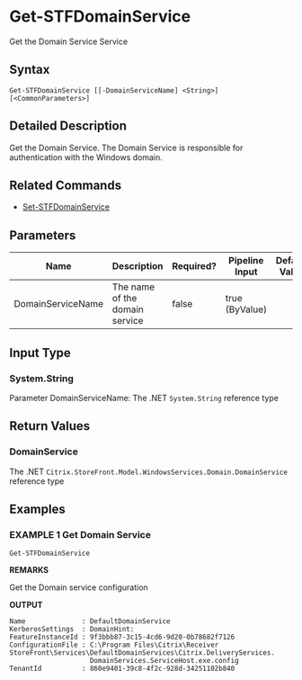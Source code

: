﻿# Get-STFDomainService

Get the Domain Service Service

## Syntax

```
Get-STFDomainService [[-DomainServiceName] <String>] [<CommonParameters>]
```

## Detailed Description

Get the Domain Service. The Domain Service is responsible for authentication with the Windows domain.

## Related Commands

* [Set-STFDomainService](./Set-STFDomainService)

## Parameters

| Name   | Description | Required? | Pipeline Input | Default Value |
| --- | --- | --- | --- | --- |
|DomainServiceName|The name of the domain service|false|true (ByValue)| |

## Input Type

### System.String

Parameter DomainServiceName: The .NET `System.String` reference type

## Return Values

### DomainService

The .NET `Citrix.StoreFront.Model.WindowsServices.Domain.DomainService` reference type

## Examples

### EXAMPLE 1 Get Domain Service

```
Get-STFDomainService
```

**REMARKS**

Get the Domain service configuration

**OUTPUT**

```
Name              : DefaultDomainService
KerberosSettings  : DomainHint:
FeatureInstanceId : 9f3bbb87-3c15-4cd6-9d20-0b78682f7126
ConfigurationFile : C:\Program Files\Citrix\Receiver StoreFront\Services\DefaultDomainServices\Citrix.DeliveryServices.
                    DomainServices.ServiceHost.exe.config
TenantId          : 860e9401-39c8-4f2c-928d-34251102b840
```
